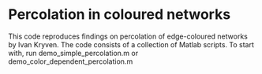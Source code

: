 # Percolation in coloured networks 

This code reproduces findings on percolation of edge-coloured networks by Ivan Kryven. The code consists of a collection of Matlab scripts.
To start with, run demo_simple_percolation.m or demo_color_dependent_percolation.m




